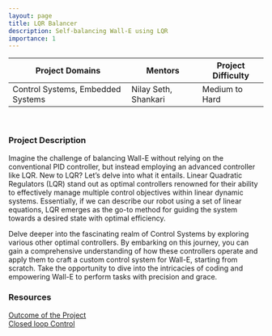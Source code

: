 ```yaml
---
layout: page
title: LQR Balancer
description: Self-balancing Wall-E using LQR
importance: 1
---
```


| Project Domains                                                 | Mentors                                    | Project Difficulty |
|-----------------------------------------------------------------|--------------------------------------------|--------------------|
| Control Systems, Embedded Systems                               | Nilay Seth, Shankari                       | Medium to Hard     |

<br>

### Project Description
Imagine the challenge of balancing Wall-E without relying on the conventional PID controller, but instead employing an advanced controller like LQR.
New to LQR? Let’s delve into what it entails. Linear Quadratic Regulators (LQR) stand out as optimal controllers renowned for their ability to effectively manage multiple control objectives within linear dynamic systems. Essentially, if we can describe our robot using a set of linear equations, LQR emerges as the go-to method for guiding the system towards a desired state with optimal efficiency.

Delve deeper into the fascinating realm of Control Systems by exploring various other optimal controllers. By embarking on this journey, you can gain a comprehensive understanding of how these controllers operate and apply them to craft a custom control system for Wall-E, starting from scratch.
Take the opportunity to dive into the intricacies of coding and empowering Wall-E to perform tasks with precision and grace.

### Resources

[Outcome of the Project](https://www.youtube.com/watch?v=pSHgdceHq_I)<br>
[Closed loop Control](https://www.youtube.com/watch?v=O-OqgFE9SD4)<br>
